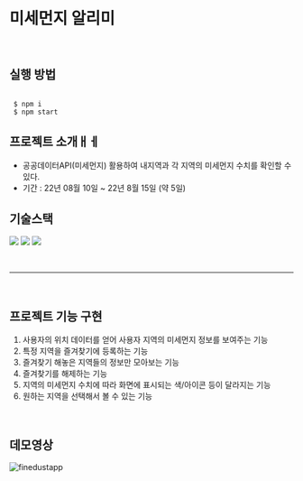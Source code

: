 #  미세먼지 알리미


<br>

## 실행 방법

```

 $ npm i
 $ npm start

```


## 프로젝트 소개ㅐㅔ

- 공공데이터API(미세먼지) 활용하여 내지역과 각 지역의 미세먼지 수치를 확인할 수 있다.
- 기간 : 22년 08월 10일 ~ 22년 8월 15일 (약 5일)

## 기술스택
<img src="https://img.shields.io/badge/React-61DAFB?style=flat-square&logo=React&logoColor=white"/> <img src="https://img.shields.io/badge/Redux-764ABC?style=flat-square&logo=Redux&logoColor=white"/> <img src="https://img.shields.io/badge/emotion-ff69b4"/>
 

<br>

---

<br>

## 프로젝트 기능 구현

1. 사용자의 위치 데이터를 얻어 사용자 지역의 미세먼지 정보를 보여주는 기능
2. 특정 지역을 즐겨찾기에 등록하는 기능
3. 즐겨찾기 해놓은 지역들의 정보만 모아보는 기능
4. 즐겨찾기를 해제하는 기능
5. 지역의 미세먼지 수치에 따라 화면에 표시되는 색/아이콘 등이 달라지는 기능
6. 원하는 지역을 선택해서 볼 수 있는 기능

<br>

## 데모영상

![finedustapp](https://user-images.githubusercontent.com/103088450/194219011-55a980c1-e51c-4cfb-bb38-b774a9d782db.gif)

